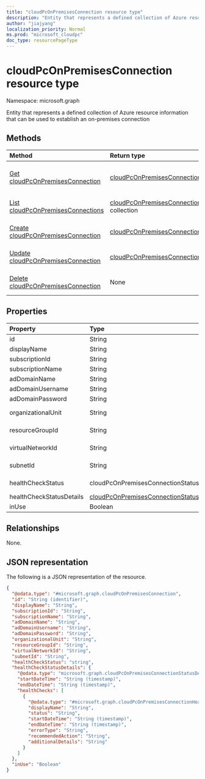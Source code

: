 ```yaml
---
title: "cloudPcOnPremisesConnection resource type"
description: "Entity that represents a defined collection of Azure resource information that can be used to establish an on-premises connection"
author: "jiajyang"
localization_priority: Normal
ms.prod: "microsoft_cloudpc"
doc_type: resourcePageType
---
```


# cloudPcOnPremisesConnection resource type

Namespace: microsoft.graph

Entity that represents a defined collection of Azure resource information that can be used to establish an on-premises connection

## Methods

|Method|Return type|Description|
|:---|:---|:---|
|[Get cloudPcOnPremisesConnection](../api/virtualendpoint-get-cloudpconpremisesconnection.md)|[cloudPcOnPremisesConnection](../resources/cloudpconpremisesconnection.md)|Read the properties and relationships of a [cloudPcOnPremisesConnection](../resources/cloudpconpremisesconnection.md) object.|
|[List cloudPcOnPremisesConnections](../api/virtualendpoint-list-onpremisesconnections.md)|[cloudPcOnPremisesConnection](../resources/cloudpconpremisesconnection.md) collection|Get a list of the [cloudPcOnPremisesConnection](../resources/cloudpconpremisesconnection.md) objects and their properties.|
|[Create cloudPcOnPremisesConnection](../api/virtualendpoint-post-onpremisesconnections.md)|[cloudPcOnPremisesConnection](../resources/cloudpconpremisesconnection.md)|Create a new [cloudPcOnPremisesConnection](../resources/cloudpconpremisesconnection.md) object.|
|[Update cloudPcOnPremisesConnection](../api/virtualendpoint-update-onpremisesconnections.md)|[cloudPcOnPremisesConnection](../resources/cloudpconpremisesconnection.md)|Update the properties of a [cloudPcOnPremisesConnection](../resources/cloudpconpremisesconnection.md) object.|
|[Delete cloudPcOnPremisesConnection](../api/virtualendpoint-delete-onpremisesconnections.md)|None|Deletes a [cloudPcOnPremisesConnection](../resources/cloudpconpremisesconnection.md) object.|

## Properties

|Property|Type|Description|
|:---|:---|:---|
|id|String|Unique Identifier for the on-premises connection. This property is read-only.|
|displayName|String|The on-premises connection display name.|
|subscriptionId|String|The id of the target Azure subscription.|
|subscriptionName|String|The name of the target Azure subscription.|
|adDomainName|String|Azure Directory domain name to join.|
|adDomainUsername|String|The username of the domain administrator.|
|adDomainPassword|String|The encrypted password of the domain administrator.|
|organizationalUnit|String|Organizational unit (OU) where the computer account will be created. This is an optional field. If this parameter is null, the well known computer object container (OU) will be used as published in the domain.|
|resourceGroupId|String|The id of the target resource group. It should be in this format: “/subscriptions/{subscription-id}/resourceGroups/{resourceGroupName}”.|
|virtualNetworkId|String|The id of the target virtual network. It should be in this format: “/subscriptions/{subscription-id}/resourceGroups/{resourceGroupName}/providers/Microsoft.Network/virtualNetworks/{virtualNetworkName}”.|
|subnetId|String|The id of the target subnet. It should be in this format: “/subscriptions/{subscription-id}/resourceGroups/{resourceGroupName}/providers/Microsoft.Network/virtualNetworks/{virtualNetworkId}/subnets/{subnetName}”.|
|healthCheckStatus|cloudPcOnPremisesConnectionStatus|The health check status of the on-premises connection. For example, if status is “passed”, the on-premises connection has passed all our checks. Possible values are: `Pending`, `Running`, `Passed`, `Failed`, `UnknownFutureValue`.|
|healthCheckStatusDetails|[cloudPcOnPremisesConnectionStatusDetails](../resources/cloudpconpremisesconnectionstatusdetails.md)|The details of the health checks done and their corresponding health check results.|
|inUse|Boolean|The on-premises connection is in use or not. If the connection is in use, it cannot be deleted.|

## Relationships

None.

## JSON representation

The following is a JSON representation of the resource.
<!-- {
  "blockType": "resource",
  "keyProperty": "id",
  "@odata.type": "microsoft.graph.cloudPcOnPremisesConnection",
  "baseType": "microsoft.graph.entity",
  "openType": false,
  "optionalProperties": ["healthCheckStatusDetails"]
}
-->

``` json
{
  "@odata.type": "#microsoft.graph.cloudPcOnPremisesConnection",
  "id": "String (identifier)",
  "displayName": "String",
  "subscriptionId": "String",
  "subscriptionName": "String",
  "adDomainName": "String",
  "adDomainUsername": "String",
  "adDomainPassword": "String",
  "organizationalUnit": "String",
  "resourceGroupId": "String",
  "virtualNetworkId": "String",
  "subnetId": "String",
  "healthCheckStatus": "string",
  "healthCheckStatusDetails": {
    "@odata.type": "microsoft.graph.cloudPcOnPremisesConnectionStatusDetails",
    "startDateTime": "String (timestamp)",
    "endDateTime": "String (timestamp)",
    "healthChecks": [
      {
        "@odata.type": "#microsoft.graph.cloudPcOnPremisesConnectionHealthCheck",
        "displayName": "String",
        "status": "String",
        "startDateTime": "String (timestamp)",
        "endDateTime": "String (timestamp)",
        "errorType": "String",
        "recommendedAction": "String",
        "additionalDetails": "String"
      }
    ]
  },
  "inUse": "Boolean"
}
```
